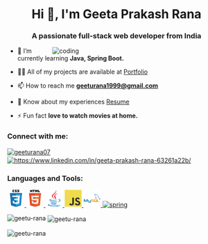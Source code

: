 
<h1 align="center">Hi 👋, I'm Geeta Prakash Rana</h1>
<h3 align="center">A passionate full-stack web developer from India</h3>

<img align="right" alt="coding" width="400" src="https://r7q6w9z6.rocketcdn.me/career/wp-content/uploads/2020/03/hello.gif">

- 🌱 I’m currently learning **Java, Spring Boot.**

- 👨‍💻 All of my projects are available at [Portfolio](https://geeta-prakash-portfolio.netlify.app/)

- 📫 How to reach me **geeturana1999@gmail.com**

- 📄 Know about my experiences [Resume](https://drive.google.com/file/d/1ECLMyE4KiP9yKSn8NIattjaxraGq2CVa/view?usp=sharing)

- ⚡ Fun fact **love to watch movies at home.**

<h3 align="left">Connect with me:</h3>
<p align="left">
<a href="https://twitter.com/geeturana07" target="blank"><img align="center" src="https://raw.githubusercontent.com/rahuldkjain/github-profile-readme-generator/master/src/images/icons/Social/twitter.svg" alt="geeturana07" height="30" width="40" /></a>
<a href="https://www.linkedin.com/in/geeta-prakash-rana-63261a22b/" target="blank"><img align="center" src="https://raw.githubusercontent.com/rahuldkjain/github-profile-readme-generator/master/src/images/icons/Social/linked-in-alt.svg" alt="https://www.linkedin.com/in/geeta-prakash-rana-63261a22b/" height="30" width="40" /></a>
</p>

<h3 align="left">Languages and Tools:</h3>
<p align="left"> <a href="https://www.w3schools.com/css/" target="_blank" rel="noreferrer"> <img src="https://raw.githubusercontent.com/devicons/devicon/master/icons/css3/css3-original-wordmark.svg" alt="css3" width="40" height="40"/> </a> <a href="https://www.w3.org/html/" target="_blank" rel="noreferrer"> <img src="https://raw.githubusercontent.com/devicons/devicon/master/icons/html5/html5-original-wordmark.svg" alt="html5" width="40" height="40"/> </a> <a href="https://www.java.com" target="_blank" rel="noreferrer"> <img src="https://raw.githubusercontent.com/devicons/devicon/master/icons/java/java-original.svg" alt="java" width="40" height="40"/> </a> <a href="https://developer.mozilla.org/en-US/docs/Web/JavaScript" target="_blank" rel="noreferrer"> <img src="https://raw.githubusercontent.com/devicons/devicon/master/icons/javascript/javascript-original.svg" alt="javascript" width="40" height="40"/> </a> <a href="https://www.mysql.com/" target="_blank" rel="noreferrer"> <img src="https://raw.githubusercontent.com/devicons/devicon/master/icons/mysql/mysql-original-wordmark.svg" alt="mysql" width="40" height="40"/> </a> <a href="https://spring.io/" target="_blank" rel="noreferrer"> <img src="https://www.vectorlogo.zone/logos/springio/springio-icon.svg" alt="spring" width="40" height="40"/> </a> </p>

<p><img align="left" src="https://github-readme-stats.vercel.app/api/top-langs?username=geetu-rana&show_icons=true&locale=en&layout=compact" alt="geetu-rana" /></p>

<p>&nbsp;<img align="center" src="https://github-readme-stats.vercel.app/api?username=geetu-rana&show_icons=true&locale=en" alt="geetu-rana" /></p>

<p><img align="center" src="https://github-readme-streak-stats.herokuapp.com/?user=geetu-rana&" alt="geetu-rana" /></p>

